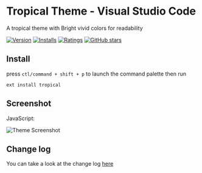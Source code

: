 # Tropical Theme - Visual Studio Code

A tropical theme with Bright vivid colors for readability

[![Version](http://vsmarketplacebadge.apphb.com/version/Juliafin.tropical.svg)](https://marketplace.visualstudio.com/items?itemName=Juliafin.tropical) [![Installs](http://vsmarketplacebadge.apphb.com/installs/Juliafin.tropical.svg)](https://marketplace.visualstudio.com/items?itemName=Juliafin.tropical) [![Ratings](https://vsmarketplacebadge.apphb.com/rating/Juliafin.tropical.svg)](https://marketplace.visualstudio.com/items?itemName=Juliafin.tropical) [![GitHub stars](https://img.shields.io/github/stars/Juliafin/vscode-tropical.svg?style=social&label=Star&maxAge=2592000)](https://github.com/Juliafin/vscode-tropical)


## Install

press `ctl/command + shift + p` to launch the command palette then run
```
ext install tropical
```

## Screenshot

JavaScript:

![Theme Screenshot](https://github.com/Juliafin/vscode-tropical/raw/master/Javascript_screenshot.png)


## Change log
You can take a look at the change log [here](https://github.com/Juliafin/vscode-tropical/blob/master/CHANGELOG.md)
